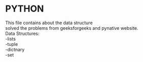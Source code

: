 # PYTHON 
This file contains about the data structure 
<br>
solved the problems from geeksforgeeks and pynative website.
<br>
Data Structures:
<br>
 -lists
 <br>
 -tuple
 <br>
 -dictnary
 <br>
 -set
